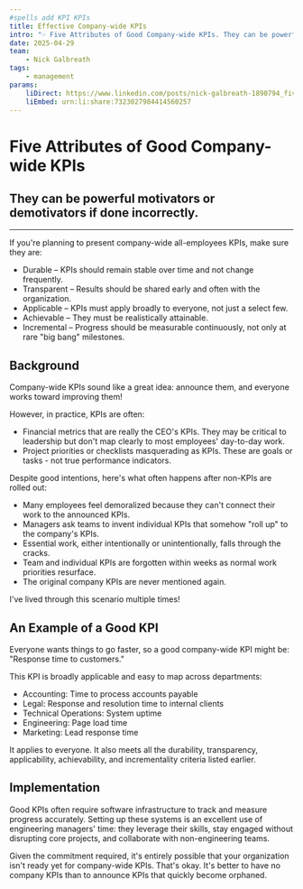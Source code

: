 ```yaml
---
#spells add KPI KPIs
title: Effective Company-wide KPIs
intro: "☞ Five Attributes of Good Company-wide KPIs. They can be powerful motivators or demotivators if done incorrectly."
date: 2025-04-29
team:
    - Nick Galbreath
tags:
    - management
params:
    liDirect: https://www.linkedin.com/posts/nick-galbreath-1890794_five-attributes-of-good-company-wide-kpis-activity-7323027986000097281-_L9T
    liEmbed: urn:li:share:7323027984414560257
---
```

# Five Attributes of Good Company-wide KPIs
## They can be powerful motivators or demotivators if done incorrectly.
---
If you're planning to present company-wide all-employees KPIs, make sure they are:

* Durable – KPIs should remain stable over time and not change frequently.
* Transparent – Results should be shared early and often with the organization.
* Applicable – KPIs must apply broadly to everyone, not just a select few.
* Achievable – They must be realistically attainable.
* Incremental – Progress should be measurable continuously, not only at rare "big bang" milestones.

## Background

Company-wide KPIs sound like a great idea: announce them, and everyone works toward improving them!

However, in practice, KPIs are often:

* Financial metrics that are really the CEO's KPIs. They may be critical to leadership but don't map clearly to most employees' day-to-day work.
* Project priorities or checklists masquerading as KPIs. These are goals or tasks - not true performance indicators.

Despite good intentions, here's what often happens after non-KPIs are rolled out:

* Many employees feel demoralized because they can't connect their work to the announced KPIs.
* Managers ask teams to invent individual KPIs that somehow "roll up" to the company's KPIs.
* Essential work, either intentionally or unintentionally, falls through the cracks.
* Team and individual KPIs are forgotten within weeks as normal work priorities resurface.
* The original company KPIs are never mentioned again.

I've lived through this scenario multiple times!

## An Example of a Good KPI

Everyone wants things to go faster, so a good company-wide KPI might be:
"Response time to customers."

This KPI is broadly applicable and easy to map across departments:

* Accounting: Time to process accounts payable
* Legal: Response and resolution time to internal clients
* Technical Operations: System uptime
* Engineering: Page load time
* Marketing: Lead response time

It applies to everyone. It also meets all the durability, transparency, applicability, achievability, and incrementality criteria listed earlier.

## Implementation

Good KPIs often require software infrastructure to track and measure progress accurately. Setting up these systems is an excellent use of engineering managers' time: they leverage their skills, stay engaged without disrupting core projects, and collaborate with non-engineering teams.

Given the commitment required, it's entirely possible that your organization isn't ready yet for company-wide KPIs. That's okay. It's better to have no company KPIs than to announce KPIs that quickly become orphaned.
